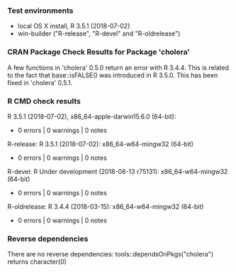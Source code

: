 ### Test environments

* local OS X install, R 3.5.1 (2018-07-02)
* win-builder ("R-release", "R-devel" and "R-oldrelease")


### CRAN Package Check Results for Package 'cholera'

A few functions in 'cholera' 0.5.0 return an error with R 3.4.4. This is related to the fact that base::isFALSE() was introduced in R 3.5.0. This has been fixed in 'cholera' 0.5.1.


### R CMD check results

R 3.5.1 (2018-07-02), x86_64-apple-darwin15.6.0 (64-bit):

* 0 errors | 0 warnings | 0 notes


R-release: R 3.5.1 (2018-07-02): x86_64-w64-mingw32 (64-bit)

* 0 errors | 0 warnings | 0 notes


R-devel: R Under development (2018-08-13 r75131): x86_64-w64-mingw32 (64-bit)

* 0 errors | 0 warnings | 0 notes


R-oldrelease: R 3.4.4 (2018-03-15): x86_64-w64-mingw32 (64-bit)

* 0 errors | 0 warnings | 0 notes


### Reverse dependencies

There are no reverse dependencies:
  tools::dependsOnPkgs("cholera") returns character(0)
